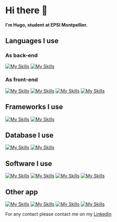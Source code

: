 # Hi there 👋

#### I'm Hugo, student at EPSI Montpellier.


## Languages I use

### As back-end
[![My Skills](https://skillicons.dev/icons?i=py)]()  [![My Skills](https://skillicons.dev/icons?i=php)]()  

### As front-end
[![My Skills](https://skillicons.dev/icons?i=dart)]() [![My Skills](https://skillicons.dev/icons?i=html)]() [![My Skills](https://skillicons.dev/icons?i=css)]() [![My Skills](https://skillicons.dev/icons?i=js)]()  

## Frameworks I use
[![My Skills](https://skillicons.dev/icons?i=flutter)]()  [![My Skills](https://skillicons.dev/icons?i=bootstrap)]() 

## Database I use 
[![My Skills](https://skillicons.dev/icons?i=sqlite)]()  [![My Skills](https://skillicons.dev/icons?i=mysql)]()   

## Software I use
[![My Skills](https://skillicons.dev/icons?i=androidstudio)]() [![My Skills](https://skillicons.dev/icons?i=vscode)]()  [![My Skills](https://skillicons.dev/icons?i=figma)]() [![My Skills](https://skillicons.dev/icons?i=github)]()   

## Other app
[![My Skills](https://skillicons.dev/icons?i=notion)]() [![My Skills](https://skillicons.dev/icons?i=obsidian)]()   [![My Skills](https://skillicons.dev/icons?i=ps)]() [![My Skills](https://skillicons.dev/icons?i=blender)]()



For any contact please contact me on my <a href="https://www.linkedin.com/in/hugo-lembrez/">Linkedin</a>
